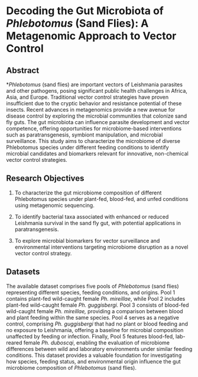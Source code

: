 # Decoding the Gut Microbiota of *Phlebotomus* (Sand Flies): A Metagenomic Approach to Vector Control

## Abstract

**Phlebotomus* (sand flies) are important vectors of Leishmania parasites and other pathogens, posing significant public health challenges in Africa, Asia, and Europe. 
Traditional vector control strategies have proven insufficient due to the cryptic behavior and resistance potential of these insects. Recent advances in metagenomics provide a new avenue
for disease control by exploring the microbial communities that colonize sand fly guts. The gut microbiota can influence parasite development and vector competence, offering opportunities
for microbiome-based interventions such as paratransgenesis, symbiont manipulation, and microbial surveillance. This study aims to characterize the microbiome of diverse Phlebotomus species
under different feeding conditions to identify microbial candidates and biomarkers relevant for innovative, non-chemical vector control strategies.

## Research Objectives

1.	To characterize the gut microbiome composition of different Phlebotomus species under plant-fed, blood-fed, and unfed conditions using metagenomic sequencing.
   
2.	To identify bacterial taxa associated with enhanced or reduced Leishmania survival in the sand fly gut, with potential applications in paratransgenesis.
   
3.	To explore microbial biomarkers for vector surveillance and environmental interventions targeting microbiome disruption as a novel vector control strategy.

## Datasets

The available dataset comprises five pools of *Phlebotomus* (sand flies) representing different species, feeding conditions, and origins. Pool 1 contains plant-fed wild-caught female *Ph. mireillae*, while 
Pool 2 includes plant-fed wild-caught female *Ph. guggisbergi.* Pool 3 consists of blood-fed wild-caught female *Ph. mireillae,* providing a comparison between blood and plant feeding within the same species. 
Pool 4 serves as a negative control, comprising *Ph. guggisbergi* that had no plant or blood feeding and no exposure to Leishmania, offering a baseline for microbial composition unaffected by feeding or infection. 
Finally, Pool 5 features blood-fed, lab-reared female *Ph. duboscqi*, enabling the evaluation of microbiome differences between wild and laboratory environments under similar feeding conditions. 
This dataset provides a valuable foundation for investigating how species, feeding status, and environmental origin influence the gut microbiome composition of *Phlebotomus* (sand flies).


